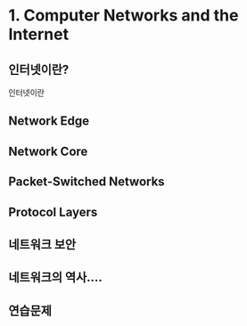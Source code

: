 # 1. Computer Networks and the Internet

## 인터넷이란?
인터넷이란


## Network Edge

## Network Core

## Packet-Switched Networks

## Protocol Layers

## 네트워크 보안

## 네트워크의 역사....

## 연습문제
